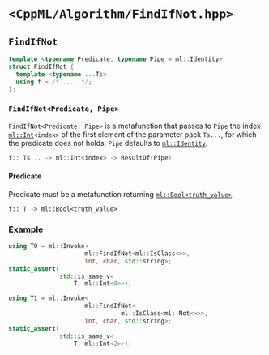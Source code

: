 # `<CppML/Algorithm/FindIfNot.hpp>`

## `FindIfNot`

```c++
template <typename Predicate, typename Pipe = ml::Identity>
struct FindIfNot {
  template <typename ...Ts>
  using f = /* .... */;
};
```
### `FindIfNot<Predicate, Pipe>`

`FindIfNot<Predicate, Pipe>` is a metafunction that passes to `Pipe` the index [`ml::Int`](../Vocabulary/Const.md)`<index>` of the first element of the parameter pack `Ts...`, for which the predicate does not holds. `Pipe` defaults to [`ml::Identity`](../Functional/Identity.md).

```c++
f:: Ts... -> ml::Int<index> -> ResultOf(Pipe)
```

#### Predicate

Predicate must be a metafunction returning [`ml::Bool<truth_value>`](../Vocabulary/Const.md).
```
f:: T -> ml::Bool<truth_value>
```

### Example

```c++
using T0 = ml::Invoke<
                     ml::FindIfNot<ml::IsClass<>>,
                     int, char, std::string>;
static_assert(
              std::is_same_v<
                  T, ml::Int<0>>);

using T1 = ml::Invoke<
                     ml::FindIfNot<
                               ml::IsClass<ml::Not<>>>,
                     int, char, std::string>;
static_assert(
              std::is_same_v<
                  T, ml::Int<2>>);
```
